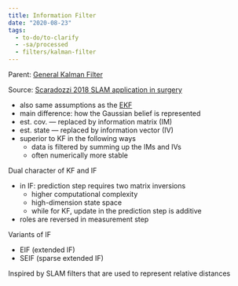```yaml
---
title: Information Filter
date: "2020-08-23"
tags:
  - to-do/to-clarify
  - -sa/processed
  - filters/kalman-filter
---
```


Parent: [General Kalman Filter](general-kalman-filter.md)

Source: [Scaradozzi 2018 SLAM application in surgery](studienarbeit/scaradozzi-2018.md)

*   also same assumptions as the [EKF](http://www.evernote.com/shard/s484/nl/217355218/a3417515-123a-4310-ac2f-937cd4878942)
*   main difference: how the Gaussian belief is represented
*   est. cov. — replaced by information matrix (IM)
*   est. state — replaced by information vector (IV)
*   superior to KF in the following ways
    *   data is filtered by summing up the IMs and IVs
    *   often numerically more stable

Dual character of KF and IF

*   in IF: prediction step requires two matrix inversions
    *   higher computational complexity
    *   high-dimension state space
    *   while for KF, update in the prediction step is additive
*   roles are reversed in measurement step

Variants of IF

*   EIF (extended IF)
*   SEIF (sparse extended IF)

Inspired by SLAM filters that are used to represent relative distances

